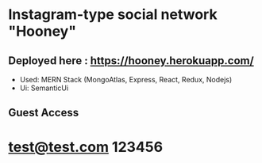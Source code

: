 # Instagram-type social network "Hooney"
## Deployed here : https://hooney.herokuapp.com/
* Used: MERN Stack (MongoAtlas, Express, React, Redux, Nodejs)
* Ui: SemanticUi 
## Guest Access
# test@test.com 123456
